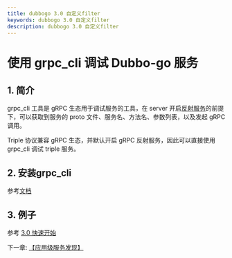```yaml
---
title: dubbogo 3.0 自定义filter
keywords: dubbogo 3.0 自定义filter
description: dubbogo 3.0 自定义filter
---
```


# 使用 grpc_cli 调试 Dubbo-go 服务

## 1. 简介

grpc_cli 工具是 gRPC 生态用于调试服务的工具，在 server 开启[反射服务](https://github.com/grpc/grpc/blob/master/doc/server-reflection.md)的前提下，可以获取到服务的 proto 文件、服务名、方法名、参数列表，以及发起 gRPC 调用。

Triple 协议兼容 gRPC 生态，并默认开启 gRPC 反射服务，因此可以直接使用 grpc_cli 调试 triple 服务。

## 2. 安装grpc_cli

参考[文档](https://github.com/grpc/grpc/blob/master/doc/command_line_tool.md)

## 3. 例子

参考 [3.0 快速开始](https://dubbogo.github.io/zh-cn/docs/user/quickstart/3.0/quickstart_triple.html)

下一章: [【应用级服务发现】](./service-discovery.html)


